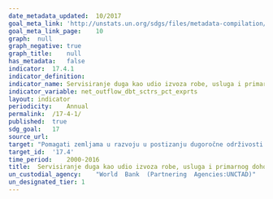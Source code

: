 ```yaml
---	
date_metadata_updated:	10/2017
goal_meta_link:	'http://unstats.un.org/sdgs/files/metadata-compilation/Metadata-Goal-17.pdf'
goal_meta_link_page:	10
graph:	null
graph_negative:	true
graph_title:	null
has_metadata:	false
indicator:	17.4.1
indicator_definition:	
indicator_name:	Servisiranje duga kao udio izvoza robe, usluga i primarnog dohotka
indicator_variable:	net_outflow_dbt_sctrs_pct_exprts
layout:	indicator
periodicity:	Annual
permalink:	/17-4-1/
published:	true
sdg_goal:	17
source_url:	
target:	"Pomagati zemljama u razvoju u postizanju dugoročne održivosti duga putem koordiniranih politika usmjerenih na poticanje financiranja duga, restrukturiranja duga, te rješavanju vanjskog duga visoko zaduženih siromašnih zemalja radi smanjenja poteškoća s dugom"
target_id:	'17.4'
time_period:	2000-2016
title:	Servisiranje duga kao udio izvoza robe, usluga i primarnog dohotka
un_custodial_agency:	"World  Bank  (Partnering  Agencies:UNCTAD)"
un_designated_tier:	1
---	
```

